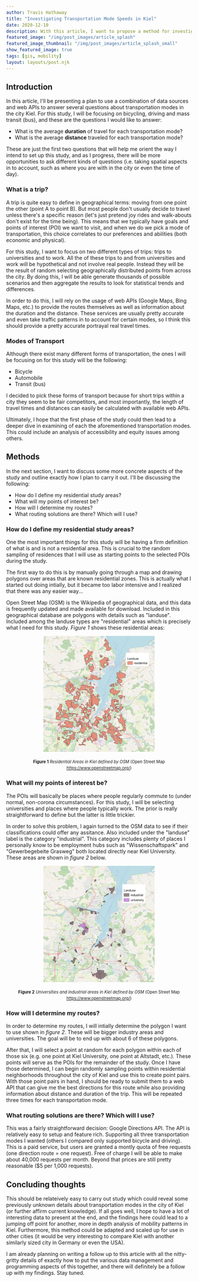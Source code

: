 ```yaml
---
author: Travis Hathaway
title: "Investigating Transportation Mode Speeds in Kiel"
date: 2020-12-10
description: With this article, I want to propose a method for investigating how fast it takes to travel using different modes in the city of Kiel in Germany.
featured_image: "/img/post_images/article_splash"
featured_image_thumbnail: "/img/post_images/article_splash_small"
show_featured_image: true
tags: [gis, mobility]
layout: layouts/post.njk
---
```


## Introduction

In this article, I'll be presenting a plan to use a combination of data sources and web APIs to answer several questions about transportation modes in the city Kiel. For this study, I will be focusing on bicycling, driving and mass transit (bus), and these are the questions I would like to answer:

- What is the average **duration** of travel for each transportation mode?
- What is the average **distance** traveled for each transportation mode?

These are just the first two questions that will help me orient the way I intend to set up this study, and as I progress, there will be more opportunities to ask different kinds of questions (i.e. taking spatial aspects in to account, such as where you are with in the city or even the time of day).

### What is a trip?

A trip is quite easy to define in geographical terms: moving from one point the other (point A to point B). But most people don't usually decide to travel unless there's a specific reason (let's just pretend joy rides and walk-abouts don't exist for the time being). This means that we typically have goals and points of interest (POI) we want to visit, and when we do we pick a mode of transportation, this choice correlates to our preferences and abilities (both economic and physical).

For this study, I want to focus on two different types of trips: trips to universities and to work. All the of these trips to and from universities and work will be hypothetical and not involve real people. Instead they will be the result of random selecting geographically distributed points from across the city. By doing this, I will be able generate thousands of possible scenarios and then aggregate the results to look for statistical trends and differences.

In order to do this, I will rely on the usage of web APIs (Google Maps, Bing Maps, etc.) to provide the routes themselves as well as information about the duration and the distance. These services are usually pretty accurate and even take traffic patterns in to account for certain modes, so I think this should provide a pretty accurate portrayal real travel times.

### Modes of Transport

Although there exist many different forms of transportation, the ones I will be focusing on for this study will be the following:

- Bicycle
- Automobile
- Transit (bus)

I decided to pick these forms of transport because for short trips within a city they seem to be fair competitors, and most importantly, the length of travel times and distances can easily be calculated with available web APIs.

Ultimately, I hope that the first phase of the study could then lead to a deeper dive in examining of each the aforementioned transportation modes. This could include an analysis of accessibility and equity issues among others.

## Methods

In the next section, I want to discuss some more concrete aspects of the study and outline exactly how I plan to carry it out. I'll be discussing the following:

- How do I define my residential study areas?
- What will my points of interest be?
- How will I determine my routes?
- What routing solutions are there? Which will I use?

### How do I define my residential study areas?

One the most important things for this study will be having a firm definition of what is and is not a residential area. This is crucial to the random sampling of residences that I will use as starting points to the selected POIs during the study.

The first way to do this is by manually going through a map and drawing polygons over areas that are known residential zones. This is actually what I started out doing intially, but it became too labor intensive and I realized that there was any easier way...

Open Street Map (OSM) is the Wikipedia of geographical data, and this data is frequently updated and made available for download. Included in this geographical database are polygons with details such as "landuse". Included among the landuse types are "residential" areas which is precisely what I need for this study. *Figure 1* shows these residential areas:

<p style="text-align: center;">
  <a href="./img/kiel_res_areas.jpg">
    <picture loading="lazy">
      <source srcset="img/kiel_res_areas.webp 800w" type="image/webp" />
      <source srcset="img/kiel_res_areas.jpg 800w" type="image/jpeg" />
      <img src="./img/kiel_res_areas.jpg" loading="lazy" alt="Kiel Residential Areas" style="text-align: center;width: 60%" />
    </picture>
  </a>
</p>
<p style="text-align: center;">
  <span style="font-size: 0.8em;">
    <b>Figure 1</b> <i>Residential Areas in Kiel defined by OSM</i> 
    <span data-cites="open_street_map_kiel" class="citation">(Open Street Map <a href="https://www.openstreetmap.org/">https://www.openstreetmap.org/</a>)
    </span>
  </span>
</p>

### What will my points of interest be?

The POIs will basically be places where people regularly commute to (under normal, non-corona circumstances). For this study, I will be selecting universities and places where people typically work. The prior is really straightforward to define but the latter is little trickier.

In order to solve this problem, I again turned to the OSM data to see if their classifications could offer any assitance. Also included under the "landuse" label is the category "industrial". This category includes plenty of places I personally know to be employment hubs such as "Wissenschaftspark" and "Gewerbegebeite Grasweg" both located directly near Kiel University. These areas are shown in *figure 2* below.

<p style="text-align: center;">
  <a href="img/kiel_city_areas.jpg">
    <picture>
      <source srcset="img/kiel_city_areas.webp 800w" type="image/webp" />
      <source srcset="img/kiel_city_areas.jpg 800w" type="image/jpeg" />
      <img src="img/kiel_city_areas.jpg" loading="lazy" alt="Kiel Residential Areas" style="text-align: center;width: 60%" />
    </picture>
  </a>
</p>
<p style="text-align: center;">
  <span style="font-size: 0.8em;">
    <b>Figure 2</b> <i>Universities and industrial areas in Kiel defined by OSM</i> 
    <span data-cites="open_street_map_kiel" class="citation">(Open Street Map <a href="https://www.openstreetmap.org/">https://www.openstreetmap.org/</a>)
    </span>
  </span>
</p>

### How will I determine my routes?

In order to determine my routes, I will intially determine the polygon I want to use shown in *figure 2*. These will be bigger industry areas and universities. The goal will be to end up with about 6 of these polygons.

After that, I will select a point at random for each polygon within each of those six (e.g. one point at Kiel University, one point at Altstadt, etc.). These points will serve as the POIs for the remainder of the study. Once I have those determined, I can begin randomly sampling points within residential neighborhoods throughout the city of Kiel and use this to create point pairs. With those point pairs in hand, I should be ready to submit them to a web API that can give me the best directions for this route while also providing information about distance and duration of the trip. This will be repeated three times for each transportation mode.

### What routing solutions are there? Which will I use?

This was a fairly straightforward decision: Google Directions API. The API is relatively easy to setup and feature rich. Supporting all three transportation modes I wanted (others I compared only supported bicycle and driving). This is a paid service, but users are granted a montly quota of free requests (one direction route = one request). Free of charge I will be able to make about 40,000 requests per month. Beyond that prices are still pretty reasonable ($5 per 1,000 requests).

## Concluding thoughts

This should be relateively easy to carry out study which could reveal some previously unknown details about transportation modes in the city of Kiel (or further affirm current knowledge). If all goes well, I hope to have a lot of interesting data to present at the end, and the findings here could lead to a jumping off point for another, more in depth analysis of mobility patterns in Kiel. Furthermore, this method could be adapted and scaled up for use in other cities (it would be very interesting to compare Kiel with another similarly sized city in Germany or even the USA).

I am already planning on writing a follow up to this article with all the nitty-gritty details of exactly how to put the various data management and programming aspects of this together, and there will definitely be a follow up with my findings. Stay tuned.
